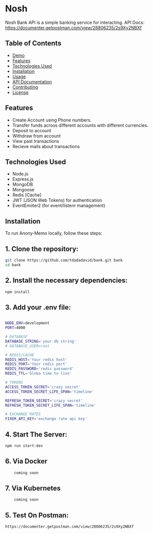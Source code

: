 

# Nosh 
Nosh Bank API is a simple banking service for interacting.
API Docs: https://documenter.getpostman.com/view/28806235/2s9Xy2NBXf

## Table of Contents

- [Demo](#demo)
- [Features](#features)
- [Technologies Used](#technologies-used)
- [Installation](#installation)
- [Usage](#usage)
- [API Documentation](#api-documentation)
- [Contributing](#contributing)
- [License](#license)
<!-- 
## Demo

You can try out the live demo of Anony-Memo at [https://your-demo-url.com](https://your-demo-url.com). -->

## Features

- Create Account using Phone numbers.
- Transfer funds across different accounts with different currencies.
- Deposit to account
- Withdraw from account
- View past transactions
- Recieve mails about transactions
<!-- - Responsive and user-friendly interface. -->

## Technologies Used

- Node.js
- Express.js
- MongoDB
- Mongoose
- Redis [Cache]
- JWT (JSON Web Tokens) for authentication
- EventEmiiter2 (for event/listenr management)

<!-- - HTML, CSS, and JavaScript (Frontend) -->

## Installation

To run Anony-Memo locally, follow these steps:

## 1. Clone the repository:

```bash
git clone https://github.com/tdadadavid/bank.git bank
cd bank
```

## 2. Install the necessary dependencies:

```bash
npm install

```

## 3. Add your .env file:

```bash

NODE_ENV=development
PORT=4000

# DATABASE
DATABASE_STRING='your db string'
# DATABASE_USER=root

# REDIS/CACHE
REDIS_HOST='Your redis host'
REDIS_PORT='Your redis port'
REDIS_PASSWORD='redis password'
REDIS_TTL='Globa time to live'

# TOKENS
ACCESS_TOKEN_SECRET='crazy secret'
ACCESS_TOKEN_SECRET_LIFE_SPAN='timeline'

REFRESH_TOKEN_SECRET='crazy secret'
REFRESH_TOKEN_SECRET_LIFE_SPAN='timeline'

# EXCHANGE RATES 
FIXER_API_KEY='exchange rate api key'

```

## 4. Start The Server:

```bash
npm run start:dev

```

## 6. Via Docker 
```bash
    coming soon
```

## 7. Via Kubernetes 
```bash
    coming soon
```

## 5. Test On Postman:

```bash
https://documenter.getpostman.com/view/28806235/2s9Xy2NBXf
```
